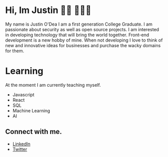  # Hi, Im Justin 👋🏼 👨🏻‍💻 

My name is Justin O'Dea I am a first generation College Graduate.  I am passionate about security as well as open source projects. I am interested in developing technology that will bring the world together. Front-end development is a new hobby of mine. When not developing I love to think of  new and innovative ideas for businesses and purchase the wacky domains for them. 

# Learning

At the moment I am currently teaching myself.

* Javascript
* React 
* SQL 
* Machine Learning
* AI

## Connect with me. 

* <a href="https://www.linkedin.com/in/justin-odea/">LinkedIn</a>
* <a href="https://twitter.com/ODeaJustin">Twitter</a>


